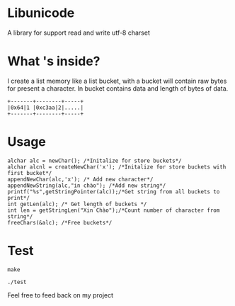 # Libunicode 
A library for support read and write utf-8 charset

# What 's inside?
I create a list memory like a list bucket, with a bucket will contain raw bytes for present a character. In bucket contains data and length of bytes of data.

```
+-------+--------+-----+ 
|0x64|1 |0xc3aa|2|.....|
+-------+--------+-----+
```

# Usage

```
alchar alc = newChar(); /*Initalize for store buckets*/
alchar alcnl = createNewChar('x'); /*Initalize for store buckets with first bucket*/
appendNewChar(alc,'x'); /* Add new character*/
appendNewString(alc,"in chào"); /*Add new string*/
printf("%s",getStringPointer(alc));/*Get string from all buckets to print*/
int getLen(alc); /* Get length of buckets */
int len = getStringLen("Xin Chào");/*Count number of character from string*/
freeChars(&alc); /*Free buckets*/
```

# Test

```
make

./test
```

Feel free to feed back on my project

